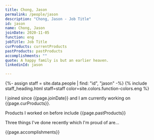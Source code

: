 ```yaml
---
title: Chong, Jason
permalink: /people/jason
description: "Chong, Jason - Job Title"
id: jason
name: Chong, Jason
joinDate: 2020-11-05
function: eng
jobTitle: Job Title
curProducts: currentProducts
pastProducts: pastProducts
accomplishments: ""
quote: A happy family is but an earlier heaven.
linkedinId: jason

---
```


{%- assign staff = site.data.people | find: "id", "jason" -%}
{% include staff_heading.html staff=staff color=site.colors.function-colors.eng %}

<p>I joined since {{page.joinDate}} and I am currently working on {{page.curProducts}}.</p>

<p>Products I worked on before include {{page.pastProducts}}</p>

<p>Three things I've done recently which I'm proud of are...</p>
{{page.accomplishments}}
